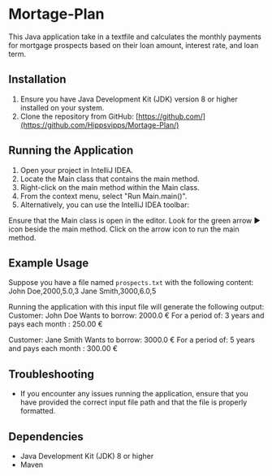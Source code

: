 # Mortage-Plan
 
This Java application take in a textfile and calculates the monthly payments for mortgage prospects based on their loan amount, interest rate, and loan term.

## Installation

1. Ensure you have Java Development Kit (JDK) version 8 or higher installed on your system.
2. Clone the repository from GitHub: [https://github.com/](https://github.com/Hippsvipps/Mortage-Plan/)

## Running the Application
1. Open your project in IntelliJ IDEA.
2. Locate the Main class that contains the main method.
3. Right-click on the main method within the Main class.
4. From the context menu, select "Run Main.main()".
5. Alternatively, you can use the IntelliJ IDEA toolbar:

Ensure that the Main class is open in the editor.
Look for the green arrow ▶️ icon beside the main method.
Click on the arrow icon to run the main method.

## Example Usage

Suppose you have a file named `prospects.txt` with the following content:
John Doe,2000,5.0,3
Jane Smith,3000,6.0,5

Running the application with this input file will generate the following output:
Customer: John Doe
Wants to borrow: 2000.0 €
For a period of: 3 years
and pays each month : 250.00 €

Customer: Jane Smith
Wants to borrow: 3000.0 €
For a period of: 5 years
and pays each month : 300.00 €

## Troubleshooting
- If you encounter any issues running the application, ensure that you have provided the correct input file path and that the file is properly formatted.


## Dependencies

- Java Development Kit (JDK) 8 or higher
- Maven

